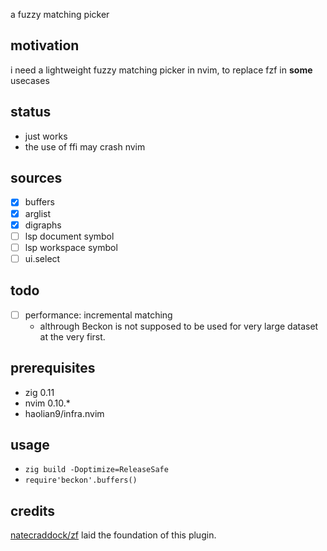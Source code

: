 a fuzzy matching picker


## motivation
i need a lightweight fuzzy matching picker in nvim, to replace fzf in **some** usecases

## status
* just works
* the use of ffi may crash nvim

## sources
* [x] buffers
* [x] arglist
* [x] digraphs
* [ ] lsp document symbol
* [ ] lsp workspace symbol
* [ ] ui.select

## todo
* [ ] performance: incremental matching
    * althrough Beckon is not supposed to be used for very large dataset at the very first.

## prerequisites
* zig 0.11
* nvim 0.10.*
* haolian9/infra.nvim

## usage
* `zig build -Doptimize=ReleaseSafe`
* `require'beckon'.buffers()`

## credits
[natecraddock/zf](https://github.com/natecraddock/zf) laid the foundation of this plugin.
